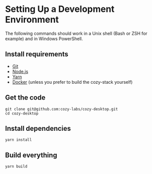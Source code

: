 # Setting Up a Development Environment

The following commands should work in a Unix shell (Bash or ZSH for example)
and in Windows PowerShell.

## Install requirements

- [Git](https://git-scm.com/)
- [Node.js](https://nodejs.org/)
- [Yarn](https://yarnpkg.com/)
- [Docker](https://www.docker.com/) (unless you prefer to build the cozy-stack yourself)

## Get the code

```
git clone git@github.com:cozy-labs/cozy-desktop.git
cd cozy-desktop
```

## Install dependencies

```
yarn install
```

## Build everything

```
yarn build
```

